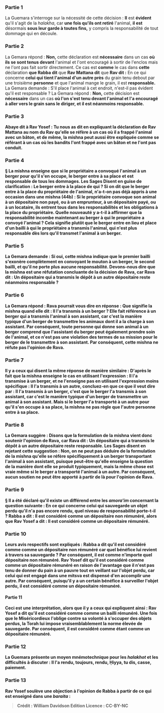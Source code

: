 
### Partie 1
La Guemara s'interroge sur la nécessité de cette décision : <b>Il</b> est <b>évident</b> qu'il s'agit de la <i>halakha</i>, car <b>une fois qu'ils ont retiré</b> l'animal, <b>il est</b> désormais <b>sous leur garde à toutes fins,</b> y compris la responsabilité de tout dommage qui en découle.

### Partie 2
La Gemara répond : <b>Non,</b> cette déclaration est <b>nécessaire</b> dans un cas <b>où ils se sont tenus devant</b> l'animal et l'ont encouragé à sortir de l'enclos mais ne l'ont pas fait sortir directement. Ce cas est <b>comme</b> le cas dans <b>cette</b> déclaration <b>que Rabba dit</b> que <b>Rav Mattana dit</b> que <b>Rav dit :</b> En ce qui concerne <b>celui qui tient l'animal d'un autre près</b> du grain tenu debout par une troisième <b>personne</b> et que l'animal mange le grain, il est <b>responsable.</b> La Gemara demande : S'il place l'animal à cet endroit, n'est-il pas évident qu'il est responsable ? La Gemara répond : <b>Non,</b> cette décision est <b>nécessaire</b> dans un cas <b>où l'on <b>s'est tenu devant l'animal</b> et l'a encouragé à aller vers le grain sans le diriger, et il est néanmoins responsable.

### Partie 3
<b>Abaye dit à Rav Yosef : Tu nous as dit</b> en expliquant la déclaration de Rav Mattana au nom du Rav qu'elle se réfère à un cas où <b>il a frappé</b> l'animal avec un bâton, <b>et</b> de même, la mishna peut <b>aussi</b> être expliquée comme se référant à un cas <b>où</b> les <b>bandits l'ont frappé</b> avec un bâton et ne l'ont pas conduit.

### Partie 4
§ La mishna enseigne que si le propriétaire a <b>convoqué</b> l'animal <b>à un berger</b> pour qu'il s'en occupe, <b>le berger entre</b> à sa place et est responsable de tous les dommages. Les Sages <b>Disent</b> en guise de clarification : Le berger entre <b>à la place de qui ? Si on dit</b> que le berger entre <b>à la place du propriétaire de l'animal,</b> n'a-t-on pas <b>déjà <b>appris à une occasion</b> dans une mishna (44b) : Si le propriétaire <b>convoque</b> son animal <b>à un dépositaire non payé, ou à un emprunteur, à un dépositaire payé, ou à un locataire, ils entrent tous</b> dans les responsabilités et les obligations <b>à la place du propriétaire.</b> Quelle nouveauté y a-t-il à affirmer que la responsabilité incombe maintenant au berger à qui le propriétaire a convoyé l'animal ? <b>Cela signifie plutôt que le berger entre <b>en lieu et place d'un bailli</b> à qui le propriétaire a transmis l'animal, qui n'est plus responsable dès lors qu'il transmet l'animal à un berger.

### Partie 5
La Gemara demande : Si oui, cette mishna indique que <b>le premier bailli s'exonère complètement</b> en convoyant le mouton à un berger, le second bailli, et qu'il ne porte plus aucune responsabilité. <b>Devons-nous dire que</b> la mishna est <b>une réfutation concluante de</b> la décision de <b>Rava, car Rava dit : Un dépositaire qui a transmis</b> le dépôt <b>à</b> un autre <b>dépositaire</b> reste néanmoins <b>responsable ?</b>

### Partie 6
La Gemara répond : <b>Rava</b> pourrait <b>vous dire</b> en réponse : <b>Que signifie la mishna quand elle dit : <b>Il l'a transmis à un berger ?</b> Elle fait référence à un berger qui a transmis l'animal <b>à</b> son <b>assistant, car c'est</b> la manière typique d'un berger de transmettre</b> les animaux dont il a la charge <b>à son assistant. </b> Par conséquent, toute personne qui donne son animal à un berger comprend que l'assistant du berger peut également prendre soin de l'animal, et ce n'est pas une violation des termes de sa mission pour le berger de le transmettre à son assistant. Par conséquent, cette mishna ne réfute pas l'opinion de Rava.

### Partie 7
<b>Il y a</b> ceux <b>qui disent</b> la même réponse de manière similaire : <b>D'après</b> le fait <b>que</b> la mishna <b>enseigne</b> le cas en utilisant l'expression : <b>Il l'a transmise à un berger, et ne l'enseigne pas</b> en utilisant l'expression moins spécifique : <b>Il l'a transmis à un autre, concluez-en</b> que <b>ce que</b> il veut dire par : <b>Il l'a transmis à un berger,</b> c'est que <b>le berger l'a transmis à son assistant, car c'est le</b> <b>manière typique d'un berger de transmettre</b> un animal <b>à son assistant. Mais</b> si le berger l'a transporté <b>à un autre</b> pour qu'il s'en occupe à sa place, la mishna ne <b>pas</b> règle que l'autre personne entre à sa place.

### Partie 8
La Gemara suggère : <b>Disons</b> que la formulation de la mishna vient donc <b>soutenir l'opinion de Rava</b>, <b>car Rava dit : Un dépositaire qui a transmis</b> le dépôt <b>à</b> un autre <b>dépositaire</b> reste <b>responsable.</b> Les Sages <b>disent</b> en rejetant cette suggestion : <b>Non,</b> on ne peut pas déduire de la formulation de la mishna qu'elle se réfère spécifiquement à un berger transportant l'animal à son assistant, puisque <b>peut-être qu'elle enseigne la question de la manière dont elle</b> se produit typiquement, <b>mais la même chose est vraie</b> même si le berger a transporté l'animal <b>à un autre.</b> Par conséquent, aucun soutien ne peut être apporté à partir de là pour l'opinion de Rava.

### Partie 9
§ <b>Il a été déclaré</b> qu'il existe un différend entre les <i>amora'im</i> concernant la question suivante : En ce qui concerne <b>celui qui sauvegarde un objet perdu</b> qu'il n'a pas encore rendu, quel niveau de responsabilité porte-t-il ? <b>Rabba a dit :</b> Il est considéré <b>comme un dépositaire non rémunéré,</b> alors que <b>Rav Yosef a dit :</b> Il est considéré <b>comme un dépositaire rémunéré.</b>

### Partie 10
Leurs avis respectifs sont expliqués : <b>Rabba a dit</b> qu'il est considéré comme <b>comme un dépositaire non rémunéré</b> car <b>quel bénéfice lui revient</b> à travers sa sauvegarde ? Par conséquent, il est comme n'importe quel dépositaire non rémunéré. <b>Rav Yosef dit</b> qu'il est considéré comme <b>comme un dépositaire rémunéré en raison de l'avantage que</b> il n'est <b>pas tenu de donner du pain à un pauvre</b> tout en veillant sur l'objet perdu, car celui qui est engagé dans une mitsva est dispensé d'en accomplir une autre. Par conséquent, puisqu'il y a un certain bénéfice à surveiller l'objet perdu, <b>il est</b> considéré comme <b>un dépositaire rémunéré.</b>

#### Partie 11
Ceci est une interprétation, alors que <b>il y a</b> ceux <b>qui expliquent ainsi : Rav Yosef a dit</b> qu'il est considéré comme <b>comme un bailli rémunéré. Une fois que le Miséricordieux l'oblige contre sa volonté</b> à s'occuper des objets perdus, la Torah lui impose vraisemblablement la norme élevée de sauvegarde. Par conséquent, il est considéré comme étant <b>comme un dépositaire rémunéré.</b>

### Partie 12
La Guemara présente <b>un moyen mnémotechnique</b> pour les <i>halakhot</i> et les difficultés à discuter : <b>Il l'a rendu, toujours, rendu, Ḥiyya, tu dis, casse, paiement.</b>

### Partie 13
<b>Rav Yosef soulève une objection à</b> l'opinion de <b>Rabba</b> à partir de ce qui est enseigné dans une <i>baraita</i> :

>Crédit : William Davidson Edition
>Licence : CC-BY-NC
